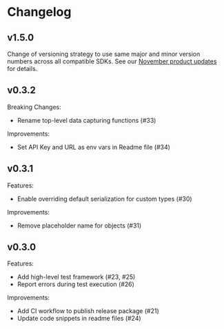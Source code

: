 # Changelog

## v1.5.0

Change of versioning strategy to use same major and minor version numbers across
all compatible SDKs. See our
[November product updates](https://blog.touca.io/product-updates-november-2021/)
for details.

## v0.3.2

Breaking Changes:

- Rename top-level data capturing functions (#33)

Improvements:

- Set API Key and URL as env vars in Readme file (#34)

## v0.3.1

Features:

- Enable overriding default serialization for custom types (#30)

Improvements:

- Remove placeholder name for objects (#31)

## v0.3.0

Features:

- Add high-level test framework (#23, #25)
- Report errors during test execution (#26)

Improvements:

- Add CI workflow to publish release package (#21)
- Update code snippets in readme files (#24)
